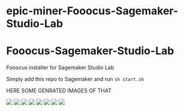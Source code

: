 # epic-miner-Fooocus-Sagemaker-Studio-Lab

# Fooocus-Sagemaker-Studio-Lab
Fooocus installer for Sagemaker Studio Lab

Simply add this repo to Sagemaker and run `sh start.sh`


HERE SOME GENRATED  IMAGES OF THAT

<img src="https://miro.medium.com/v2/resize:fit:1100/format:webp/1*NywGcBZRUBmhWQRDnNTV4g.png" wideth=500)>

<img src="https://miro.medium.com/v2/resize:fit:1100/format:webp/1*KadWst058CvtkoHR82hfiQ.png" wideth=500)>

<img src="https://miro.medium.com/v2/resize:fit:720/format:webp/1*mfvxTN_BLsm142j9cFRHSw.png" wideth=500)>

<img src="https://miro.medium.com/v2/resize:fit:720/format:webp/1*-nKAJs46O5eO0xJkV1P_uw.png" wideth=500)>

<img src="https://miro.medium.com/v2/resize:fit:1100/format:webp/1*jqkcbOeSVdSRtNaTeQZA8A.png" wideth=500)>

<img src="https://miro.medium.com/v2/resize:fit:720/format:webp/1*E2B2gNo9u85kruKzjwUhyg.png" wideth=500)>

<img src="https://miro.medium.com/v2/resize:fit:720/format:webp/1*Z0RECpwByHu3evMibMr0Sw.png" wideth=500)>

<img src="https://miro.medium.com/v2/resize:fit:720/format:webp/1*RN0eF4lQu9I7qF49uEarPw.png" wideth=500)>
